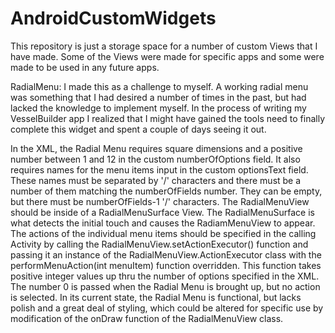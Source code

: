 # AndroidCustomWidgets
This repository is just a storage space for a number of custom Views that I have made.
Some of the Views were made for specific apps and some were made to be used in any future apps.

RadialMenu:
I made this as a challenge to myself. A working radial menu was something that I had desired a number of times in the past, but had lacked the knowledge to implement myself.
In the process of writing my VesselBuilder app I realized that I might have gained the tools need to finally complete this widget and spent a couple of days seeing it out.

In the XML, the Radial Menu requires square dimensions and a positive number between 1 and 12 in the custom numberOfOptions field. It also requires names for the menu items
input in the custom optionsText field. These names must be separated by '/' characters and there must be a number of them matching the numberOfFields number. They can be 
empty, but there must be numberOfFields-1 '/' characters. 
The RadialMenuView should be inside of a RadialMenuSurface View. The RadialMenuSurface is what detects the initial touch and causes the RadiamMenuView to appear.
The actions of the individual menu items should be specified in the calling Activity by calling the RadialMenuView.setActionExecutor() function and passing it an instance
of the RadialMenuView.ActionExecutor class with the performMenuAction(int menuItem) function overridden. This function takes positive integer values up thru the number
of options specified in the XML. The number 0 is passed when the Radial Menu is brought up, but no action is selected.
In its current state, the Radial Menu is functional, but lacks polish and a great deal of styling, which could be altered for specific use by modification of the onDraw
function of the RadialMenuView class. 